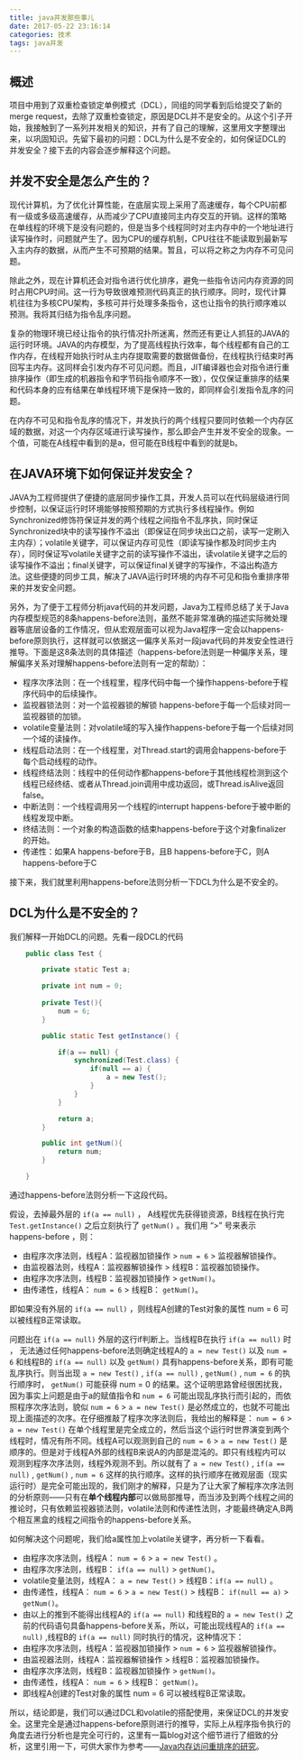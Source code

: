 ```yaml
---
title: java并发那些事儿
date: 2017-05-22 23:16:14
categories: 技术
tags: java并发
---
```





## 概述

项目中用到了双重检查锁定单例模式（DCL），同组的同学看到后给提交了新的merge request，去除了双重检查锁定，原因是DCL并不是安全的。从这个引子开始，我接触到了一系列并发相关的知识，并有了自己的理解，这里用文字整理出来，以巩固知识。先留下最初的问题：DCL为什么是不安全的，如何保证DCL的并发安全？接下去的内容会逐步解释这个问题。



## 并发不安全是怎么产生的？

现代计算机，为了优化计算性能，在底层实现上采用了高速缓存，每个CPU前都有一级或多级高速缓存，从而减少了CPU直接同主内存交互的开销。这样的策略在单线程的环境下是没有问题的，但是当多个线程同时对主内存中的一个地址进行读写操作时，问题就产生了。因为CPU的缓存机制，CPU往往不能读取到最新写入主内存的数据，从而产生不可预期的结果。暂且，可以将之称之为内存不可见问题。

除此之外，现在计算机还会对指令进行优化排序，避免一些指令访问内存资源的同时占用CPU时间。这一行为导致很难预测代码真正的执行顺序。同时，现代计算机往往为多核CPU架构，多核可并行处理多条指令，这也让指令的执行顺序难以预测。我将其归结为指令乱序问题。

复杂的物理环境已经让指令的执行情况扑所迷离，然而还有更让人抓狂的JAVA的运行时环境。JAVA的内存模型，为了提高线程执行效率，每个线程都有自己的工作内存，在线程开始执行时从主内存提取需要的数据做备份，在线程执行结束时再回写主内存。这同样会引发内存不可见问题。而且，JIT编译器也会对指令进行重排序操作（即生成的机器指令和字节码指令顺序不一致），仅仅保证重排序的结果和代码本身的应有结果在单线程环境下是保持一致的，即同样会引发指令乱序的问题。

在内存不可见和指令乱序的情况下，并发执行的两个线程只要同时依赖一个内存区域的数据，对这一个内存区域进行读写操作，那么即会产生并发不安全的现象。一个值，可能在A线程中看到的是a，但可能在B线程中看到的就是b。



## 在JAVA环境下如何保证并发安全？



JAVA为工程师提供了便捷的底层同步操作工具，开发人员可以在代码层级进行同步控制，以保证运行时环境能够按照预期的方式执行多线程操作。例如Synchronized修饰符保证并发的两个线程之间指令不乱序执，同时保证Synchronized块中的读写操作不溢出（即保证在同步块出口之前，读写一定刷入主内存）；volatile关键字，可以保证内存可见性（即读写操作都及时同步主内存），同时保证写volatile关键字之前的读写操作不溢出，读volatile关键字之后的读写操作不溢出；final关键字，可以保证final关键字的写操作，不溢出构造方法。这些便捷的同步工具，解决了JAVA运行时环境的内存不可见和指令重排序带来的并发安全问题。



另外，为了便于工程师分析java代码的并发问题，Java为工程师总结了关于Java内存模型规范的8条happens-before法则，虽然不能非常准确的描述实际微处理器等底层设备的工作情况，但从宏观层面可以视为Java程序一定会以happens-before原则执行，这样就可以依据这一偏序关系对一段java代码的并发安全性进行推导。下面是这8条法则的具体描述（happens-before法则是一种偏序关系，理解偏序关系对理解happens-before法则有一定的帮助）：

- 程序次序法则：在一个线程里，程序代码中每一个操作happens-before于程序代码中的后续操作。
- 监视器锁法则：对一个监视器锁的解锁 happens-before于每一个后续对同一监视器锁的加锁。
- volatile变量法则：对volatile域的写入操作happens-before于每一个后续对同一个域的读操作。
- 线程启动法则：在一个线程里，对Thread.start的调用会happens-before于每个启动线程的动作。
- 线程终结法则：线程中的任何动作都happens-before于其他线程检测到这个线程已经终结、或者从Thread.join调用中成功返回，或Thread.isAlive返回false。
- 中断法则：一个线程调用另一个线程的interrupt happens-before于被中断的线程发现中断。
- 终结法则：一个对象的构造函数的结束happens-before于这个对象finalizer的开始。
- 传递性：如果A happens-before于B，且B happens-before于C，则A happens-before于C

接下来，我们就里利用happens-before法则分析一下DCL为什么是不安全的。

## DCL为什么是不安全的？

我们解释一开始DCL的问题。先看一段DCL的代码

```java
    public class Test {

        private static Test a;

        private int num = 0;
        
        private Test(){
            num = 6;
        }

        public static Test getInstance() {

            if(a == null) {
                synchronized(Test.class) {
                    if(null == a) {
                        a = new Test();
                    }
                }
            }

            return a;
        }

        public int getNum(){
            return num;
        }

    }
```



通过happens-before法则分析一下这段代码。

假设，去掉最外层的 `if(a == null)` ， A线程优先获得锁资源，B线程在执行完`Test.getInstance()` 之后立刻执行了 `getNum()` 。我们用 “>” 号来表示 happens-before ，则：

* 由程序次序法则，线程A：监视器加锁操作 >  `num = 6`  > 监视器解锁操作。
* 由监视器法则，线程A：监视器解锁操作 > 线程B：监视器加锁操作。
* 由程序次序法则，线程B：监视器加锁操作  > `getNum()`。
* 由传递性，线程A： `num = 6`  > 线程B： `getNum()`。

即如果没有外层的 `if(a == null)` ，则线程A创建的Test对象的属性 num = 6 可以被线程B正常读取。

问题出在 `if(a == null)` 外层的这行if判断上。当线程B在执行 `if(a == null)` 时 ， 无法通过任何happens-before法则确定线程A的 `a = new Test()` 以及  `num = 6` 和线程B的 `if(a == null)` 以及 `getNum()`  具有happens-before关系，即有可能乱序执行。则当出现  `a = new Test()`  , `if(a == null)`  , `getNum()`   , `num = 6`  的执行顺序时，  `getNum()`  可能获得 num = 0 的结果。这个证明思路曾经很困扰我，因为事实上问题是由于a的赋值指令和 `num = 6` 可能出现乱序执行而引起的，而依照程序次序法则，貌似  `num = 6`  >  `a = new Test()` 是必然成立的，也就不可能出现上面描述的次序。在仔细推敲了程序次序法则后，我给出的解释是：  `num = 6`  >  `a = new Test()`  在单个线程里是完全成立的，然后当这个运行时世界演变到两个线程时，情况有所不同。线程A可以观测到自己的  `num = 6`  >  `a = new Test()`  是顺序的。但是对于线程A外部的线程B来说A的内部是混沌的。即只有线程内可以观测到程序次序法则，线程外观测不到。所以就有了 `a = new Test()`  ,  `if(a == null)`  ,  `getNum()`   ,  `num = 6`  这样的执行顺序。这样的执行顺序在微观层面（现实运行时）是完全可能出现的，我们刚才的解释，只是为了让大家了解程序次序法则的分析原则——只有在**单个线程内部**可以做局部推导，而当涉及到两个线程之间的推论时，只有依赖监视器锁法则，volatile法则和传递性法则，才能最终确定A,B两个相互黑盒的线程之间指令的happens-before关系。

如何解决这个问题呢，我们给a属性加上volatile关键字，再分析一下看看。

* 由程序次序法则，线程A： `num = 6`  >  `a = new Test()` 。
* 由程序次序法则，线程B： `if(a == null)` > `getNum()`。
* volatile变量法则，线程A：  `a = new Test()`  > 线程B：`if(a == null)` 。
* 由传递性，线程A： `num = 6`  > `a = new Test()`  > 线程B： `if(null == a)` > `getNum()`。
* 由以上的推到不能得出线程A的  `if(a == null)` 和线程B的 `a = new Test()` 之前的代码语句具备happens-before关系，所以，可能出现线程A的 `if(a == null)` ,线程B的 `if(a == null)` 同时执行的情况，这种情况下：
* 由程序次序法则，线程A：监视器加锁操作 >  `num = 6`  > 监视器解锁操作。
* 由监视器法则，线程A：监视器解锁操作 > 线程B：监视器加锁操作。
* 由程序次序法则，线程B：监视器加锁操作  > `getNum()`。
* 由传递性，线程A： `num = 6`  > 线程B： `getNum()`。
* 即线程A创建的Test对象的属性 num = 6 可以被线程B正常读取。

所以，结论即是，我们可以通过DCL和volatile的搭配使用，来保证DCL的并发安全。这里完全是通过happens-before原则进行的推导，实际上从程序指令执行的角度去进行分析也是完全可行的，这里有一篇blog对这个细节进行了细致的分析，这里引用一下，可供大家作为参考——[Java内存访问重排序的研究](http://tech.meituan.com/java-memory-reordering.html)。



